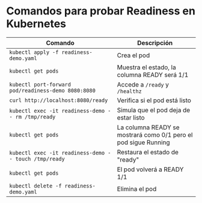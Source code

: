 # Comandos para probar Readiness en Kubernetes

| Comando                                                                 | Descripción                                         |
|------------------------------------------------------------------------|-----------------------------------------------------|
| `kubectl apply -f readiness-demo.yaml`                                 | Crea el pod                                         |
| `kubectl get pods`                                                     | Muestra el estado, la columna READY será 1/1        |
| `kubectl port-forward pod/readiness-demo 8080:8080`                    | Accede a `/ready` y `/healthz`                      |
| `curl http://localhost:8080/ready`                                     | Verifica si el pod está listo                       |
| `kubectl exec -it readiness-demo -- rm /tmp/ready`                     | Simula que el pod deja de estar listo               |
| `kubectl get pods`                                                     | La columna READY se mostrará como 0/1 pero el pod sigue Running |
| `kubectl exec -it readiness-demo -- touch /tmp/ready`                  | Restaura el estado de "ready"                       |
| `kubectl get pods`                                                     | El pod volverá a READY 1/1                          |
| `kubectl delete -f readiness-demo.yaml`                                | Elimina el pod                                      |